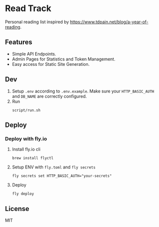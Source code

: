 # Read Track

Personal reading list inspired by <https://www.tdpain.net/blog/a-year-of-reading>.

## Features

- Simple API Endpoints.
- Admin Pages for Statistics and Token Management.
- Easy access for Static Site Generation.

## Dev

1. Setup `.env` according to `.env.example`. Make sure your `HTTP_BASIC_AUTH` and `DB_NAME` are correctly configured.
2. Run
   ```
   script/run.sh
   ```

## Deploy

### Deploy with fly.io

1. Install fly.io cli
    ```shell
    brew install flyctl
    ```

2. Setup ENV with `fly.toml` and `fly secrets`
    ```shell
    fly secrets set HTTP_BASIC_AUTH="your-secrets"
    ```

3. Deploy
    ```shell
    fly deploy
    ```

## License

MIT
